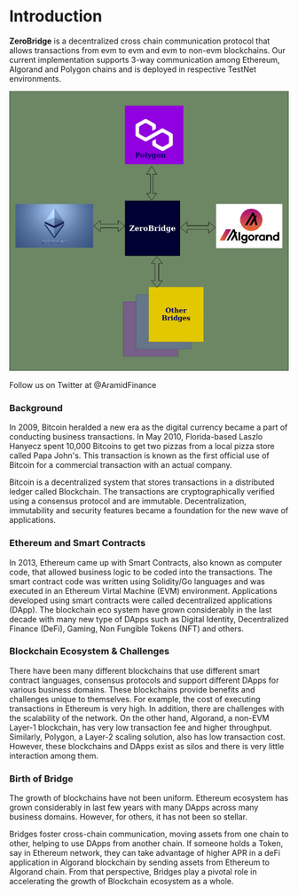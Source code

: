# Introduction

**ZeroBridge** is a decentralized cross chain communication protocol that allows transactions from evm to evm and evm to non-evm blockchains. Our current implementation supports 3-way communication among Ethereum, Algorand and Polygon chains and is deployed in respective TestNet environments.

![](../.gitbook/assets/1.bridge-block.jpg)

Follow us on Twitter at @AramidFinance

### Background

In 2009, Bitcoin heralded a new era as the digital currency became a part of conducting business transactions. In May 2010, Florida-based Laszlo Hanyecz spent 10,000 Bitcoins to get two pizzas from a local pizza store called Papa John's. This transaction is known as the first official use of Bitcoin for a commercial transaction with an actual company.

Bitcoin is a decentralized system that stores transactions in a distributed ledger called Blockchain. The transactions are cryptographically verified using a consensus protocol and are immutable. Decentralization, immutability and security features became a foundation for the new wave of applications.

### Ethereum and Smart Contracts

In 2013, Ethereum came up with Smart Contracts, also known as computer code, that allowed business logic to be coded into the transactions. The smart contract code was written using Solidity/Go languages and was executed in an Ethereum Virtal Machine (EVM) environment. Applications developed using smart contracts were called decentralized applications (DApp). The blockchain eco system have grown considerably in the last decade with many new type of DApps such as Digital Identity, Decentralized Finance (DeFi), Gaming, Non Fungible Tokens (NFT) and others.

### Blockchain Ecosystem & Challenges

There have been many different blockchains that use different smart contract languages, consensus protocols and support different DApps for various business domains. These blockchains provide benefits and challenges unique to themselves. For example, the cost of executing transactions in Ethereum is very high. In addition, there are challenges with the scalability of the network. On the other hand, Algorand, a non-EVM Layer-1 blockchain, has very low transaction fee and higher throughput. Similarly, Polygon, a Layer-2 scaling solution, also has low transaction cost. However, these blockchains and DApps exist as silos and there is very little interaction among them.

### Birth of Bridge

The growth of blockchains have not been uniform. Ethereum ecosystem has grown considerably in last few years with many DApps across many business domains. However, for others, it has not been so stellar.

Bridges foster cross-chain communication, moving assets from one chain to other, helping to use DApps from another chain. If someone holds a Token, say in Ethereum network, they can take advantage of higher APR in a deFi application in Algorand blockchain by sending assets from Ethereum to Algorand chain. From that perspective, Bridges play a pivotal role in accelerating the growth of Blockchain ecosystem as a whole.
